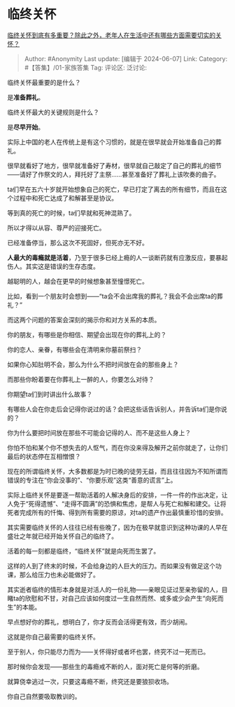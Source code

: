 # 临终关怀
[临终关怀到底有多重要？除此之外，老年人在生活中还有哪些方面需要切实的关怀？](https://www.zhihu.com/question/452075166/answer/3522636629)

> Author: #Anonymity
> Last update: [编辑于 2024-06-07]
> Link:
> Category: #【答集】/01-家族答集 
> Tag: 
> 评论区:
> 泛讨论:

临终关怀最重要的是什么？

是**准备葬礼**。

临终关怀最大的关键规则是什么？

是**尽早开始**。

实际上中国的老人在传统上是有这个习惯的，就是在很早就会开始准备自己的葬礼。

很早就看好了地方，很早就准备好了寿材，很早就自己敲定了自己的葬礼的细节——请好了作祭文的人，拜托好了主祭……甚至准备好了葬礼上该吹奏的曲子。

ta们早在五六十岁就开始想象自己的死亡，早已打定了离去的所有细节，而且在这个过程中和死亡达成了和解甚至是协议。

等到真的死亡的时候，ta们早就和死神混熟了。

所以才得以从容、尊严的迎接死亡。

已经准备停当，那么这次不死固好，但死亦无不好。

**人最大的毒瘾就是活着**，乃至于很多已经上瘾的人一谈断药就有应激反应，要暴起伤人。其实这是错误的生存态度。

越聪明的人，越会在更早的时候想象甚至憧憬死亡。

比如，看到一个朋友时会想到——“ta会不会出席我的葬礼？我会不会出席ta的葬礼？”

而这两个问题的答案会深刻的揭示你和对方关系的本质。

你的朋友，有哪些是你相信、期望会出现在你的葬礼上的？

你的恋人、亲眷，有哪些会在清明来你墓前祭扫？

如果你心知肚明不会，那么为什么不把时间放在会的那些身上？

而那些你盼着要在你葬礼上一醉的人，你要怎么对待？

你期望ta们到时讲出什么故事？

有哪些人会在你走后会记得你说过的话？会把这些话告诉别人，并告诉ta们是你说的？

你为什么要把时间放在那些不可能会记得的人、而不是这些人身上？

你怕不怕和某个你不想失去的人怄气，而在你没来得及解开之前你就走了，让你们最后的状态停在互相憎恨？

现在的所谓临终关怀，大多数都是为时已晚的徒劳无益，而且往往因为不知所谓而错误的专注在“你会没事的”、“你要乐观”这类“善意的谎言”上。

实际上临终关怀是要逐一帮助活着的人解决身后的安排，一件一件的作出决定，让人免于“死得遗憾”、“走得不圆满”的恐惧和焦虑，是帮人与死亡和解和建交。让将死者完成所有的忏悔、得到所有需要的原谅，对ta的遗产作出最慎重珍惜的安排。

其实需要临终关怀的人往往已经有些晚了，因为在极早就意识到这种功课的人早在盛壮之年就已经开始关怀自己的临终了。

活着的每一刻都是临终，“临终关怀”就是向死而生罢了。

这样的人到了终末的时候，不会给身边的人巨大的压力。而如果没有做足这个功课，那么给压力也未必能做好了。

其实逝者临终的情形本身就是对活人的一份礼物——亲眼见证过至亲弥留的人，目睹ta的欣慰和不甘，对自己应该如何度过一生自然而然、或多或少会产生“向死而生”的本能。

早点想好你的葬礼，想明白了，你才反而会活得更有效，而少胡闹。

这就是你自己最需要的临终关怀。

至于别人，你只能尽力而为——关怀得好或者坏也罢，终究不过一死而已。

那时候你会发现——那些生的毒瘾戒不断的人，面对死亡是何等的折磨。

就算侥幸逃过一次，只要这毒瘾不断，终究还是要狼狈收场。

你自己自然要吸取教训的。